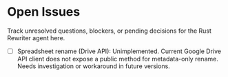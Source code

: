 # Open Issues

Track unresolved questions, blockers, or pending decisions for the Rust Rewriter agent here.

- [ ] Spreadsheet rename (Drive API): Unimplemented. Current Google Drive API client does not expose a public method for metadata-only rename. Needs investigation or workaround in future versions.
